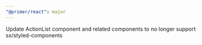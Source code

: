```yaml
---
"@primer/react": major
---
```


Update ActionList component and related components to no longer support sx/styled-components
